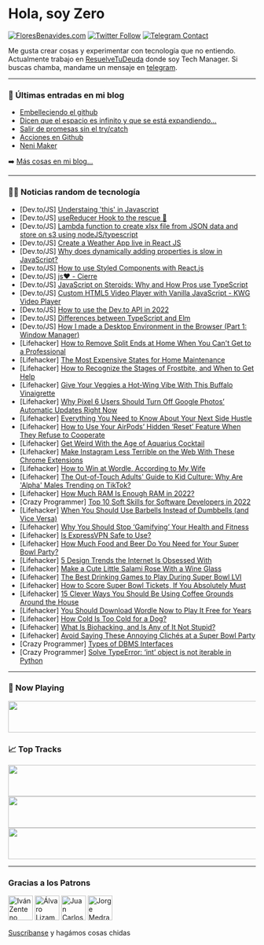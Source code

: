 # Hola, soy Zero

[![FloresBenavides.com](https://img.shields.io/website?down_message=oops&label=MiBlog&style=for-the-badge&up_message=online&url=https%3A%2F%2Ffloresbenavides.com)](https://floresbenavides.com) [![Twitter Follow](https://img.shields.io/twitter/follow/ZeroDragon?color=%231DA1F2&label=Follow&logo=twitter&logoColor=ffffff&style=for-the-badge)](https://twitter.com/zerodragon) [![Telegram Contact](https://img.shields.io/badge/escr%C3%ADbeme-ZeroDragon-%2326A5E4?style=for-the-badge&logo=telegram)](https://t.me/zerodragon)

Me gusta crear cosas y experimentar con tecnología que no entiendo.
Actualmente trabajo en [ResuelveTuDeuda](http://github.com/resuelve) donde soy Tech Manager.
Si buscas chamba, mandame un mensaje en [telegram](https://t.me/zerodragon).

---

### 📕 Últimas entradas en mi blog
<!-- BLOG-POST-LIST:START -->
- [Embelleciendo el github](https://floresbenavides.com/embelleciendo-el-github/)
- [Dicen que el espacio es infinito y que se está expandiendo…](https://floresbenavides.com/dicen-que-el-espacio-es-infinito-y-que-se-esta-expandiendo/)
- [Salir de promesas sin el try/catch](https://floresbenavides.com/salir-de-promesas-sin-el-try-catch/)
- [Acciones en Github](https://floresbenavides.com/acciones-en-github/)
- [Neni Maker](https://floresbenavides.com/neni-maker/)
<!-- BLOG-POST-LIST:END -->

➡️ [Más cosas en mi blog...](https://floresbenavides.com)

---

### 👨‍💻 Noticias random de tecnología
<!-- TECH-POSTS:START -->
- [Dev.to/JS] [Understaing &#39;this&#39; in Javascript](https://dev.to/shashanksoni61/understaing-this-in-javascript-42h0)
- [Dev.to/JS] [useReducer Hook to the rescue 🚀](https://dev.to/ciphertron/usereducer-hook-to-the-rescue-2j48)
- [Dev.to/JS] [Lambda function to create xlsx file from JSON data and store on s3 using nodeJS/typescript](https://dev.to/metacollective/lambda-function-to-create-xlsx-file-from-json-data-and-store-on-s3-using-nodejstypescript-3ia7)
- [Dev.to/JS] [Create a Weather App live in React JS](https://dev.to/shine18/create-a-weather-app-live-in-react-js-lbk)
- [Dev.to/JS] [Why does dynamically adding properties is slow in JavaScript?](https://dev.to/fromaline/why-does-dynamically-adding-properties-is-slow-in-javascript-4hm8)
- [Dev.to/JS] [How to use Styled Components with React.js](https://dev.to/pratham10/how-to-use-styled-components-with-reactjs-59bh)
- [Dev.to/JS] [js❤️ - Cierre](https://dev.to/jacarma/js-cierre-2kfa)
- [Dev.to/JS] [JavaScript on Steroids: Why and How Pros use TypeScript](https://dev.to/ruppysuppy/javascript-on-steroids-why-and-how-pros-use-typescript-1cnp)
- [Dev.to/JS] [Custom HTML5 Video Player with Vanilla JavaScript - KWG Video Player](https://dev.to/sh20raj/custom-html5-video-player-with-vanilla-javascript-kwg-video-player-4039)
- [Dev.to/JS] [How to use the Dev.to API in 2022](https://dev.to/iamluisj/how-to-use-the-devto-api-in-2022-481o)
- [Dev.to/JS] [Differences between TypeScript and Elm](https://dev.to/lucamug/typescript-and-elm-3mgp)
- [Dev.to/JS] [How I made a Desktop Environment in the Browser &lpar;Part 1: Window Manager&rpar;](https://dev.to/dustinbrett/how-i-made-a-desktop-environment-in-the-browser-part-1-window-manager-197k)
- [Lifehacker] [How to Remove Split Ends at Home When You Can&#39;t Get to a Professional](https://lifehacker.com/how-to-remove-split-ends-at-home-when-you-cant-get-to-a-1848476525)
- [Lifehacker] [The Most Expensive States for Home Maintenance](https://lifehacker.com/the-most-expensive-states-for-home-maintenance-1848476549)
- [Lifehacker] [How to Recognize the Stages of Frostbite, and When to Get Help](https://lifehacker.com/how-to-recognize-the-stages-of-frostbite-and-when-to-g-1848476581)
- [Lifehacker] [Give Your Veggies a Hot-Wing Vibe With This Buffalo Vinaigrette](https://lifehacker.com/give-your-veggies-a-hot-wing-vibe-with-this-buffalo-vin-1848484090)
- [Lifehacker] [Why Pixel 6 Users Should Turn Off Google Photos’ Automatic Updates Right Now](https://lifehacker.com/why-pixel-6-users-should-turn-off-google-photos-automa-1848481912)
- [Lifehacker] [Everything You Need to Know About Your Next Side Hustle](https://lifehacker.com/everything-you-need-to-know-about-your-next-side-hustle-1848482413)
- [Lifehacker] [How to Use Your AirPods’ Hidden ‘Reset’ Feature When They Refuse to Cooperate](https://lifehacker.com/how-to-use-your-airpods-hidden-reset-feature-when-th-1848481632)
- [Lifehacker] [Get Weird With the Age of Aquarius Cocktail](https://lifehacker.com/get-weird-with-the-age-of-aquarius-cocktail-1848481214)
- [Lifehacker] [Make Instagram Less Terrible on the Web With These Chrome Extensions](https://lifehacker.com/make-instagram-less-terrible-on-the-web-with-these-chro-1848479619)
- [Lifehacker] [How to Win at Wordle, According to My Wife](https://lifehacker.com/how-to-win-at-wordle-according-to-my-wife-1848480285)
- [Lifehacker] [The Out-of-Touch Adults&#39; Guide to Kid Culture: Why Are &#39;Alpha&#39; Males Trending on TikTok?](https://lifehacker.com/the-out-of-touch-adults-guide-to-kid-culture-why-are-a-1848479421)
- [Lifehacker] [How Much RAM Is Enough RAM in 2022?](https://lifehacker.com/how-much-ram-is-enough-ram-in-2022-1848475998)
- [Crazy Programmer] [Top 10 Soft Skills for Software Developers in 2022](https://www.thecrazyprogrammer.com/2022/02/soft-skills-for-software-developers.html)
- [Lifehacker] [When You Should Use Barbells Instead of Dumbbells &lpar;and Vice Versa&rpar;](https://lifehacker.com/when-you-should-use-barbells-instead-of-dumbbells-and-1848477314)
- [Lifehacker] [Why You Should Stop ‘Gamifying’ Your Health and Fitness](https://lifehacker.com/why-you-should-stop-gamifying-your-health-and-fitness-1848475094)
- [Lifehacker] [Is ExpressVPN Safe to Use?](https://lifehacker.com/is-expressvpn-safe-to-use-1848477227)
- [Lifehacker] [How Much Food and Beer Do You Need for Your Super Bowl Party?](https://lifehacker.com/how-much-food-and-beer-do-you-need-for-your-super-bowl-1848475138)
- [Lifehacker] [5 Design Trends the Internet Is Obsessed With](https://lifehacker.com/6-design-trends-the-internet-is-obsessed-with-1848476533)
- [Lifehacker] [Make a Cute Little Salami Rose With a Wine Glass](https://lifehacker.com/make-a-cute-little-salami-rose-with-a-wine-glass-1848476339)
- [Lifehacker] [The Best Drinking Games to Play During Super Bowl LVI](https://lifehacker.com/the-best-drinking-games-to-play-during-super-bowl-lvi-1848475530)
- [Lifehacker] [How to Score Super Bowl Tickets, If You Absolutely Must](https://lifehacker.com/how-to-score-super-bowl-tickets-if-you-absolutely-must-1848474218)
- [Lifehacker] [15 Clever Ways You Should Be Using Coffee Grounds Around the House](https://lifehacker.com/15-clever-ways-you-should-be-using-coffee-grounds-aroun-1848467988)
- [Lifehacker] [You Should Download Wordle Now to Play It Free for Years](https://lifehacker.com/you-should-download-wordle-now-to-play-it-free-for-year-1848473800)
- [Lifehacker] [How Cold Is Too Cold for a Dog?](https://lifehacker.com/how-cold-is-too-cold-for-a-dog-1848474033)
- [Lifehacker] [What Is Biohacking, and Is Any of It Not Stupid?](https://lifehacker.com/what-is-biohacking-and-is-any-of-it-not-stupid-1848469897)
- [Lifehacker] [Avoid Saying These Annoying Clichés at a Super Bowl Party](https://lifehacker.com/avoid-saying-these-annoying-cliches-at-a-super-bowl-par-1848473993)
- [Crazy Programmer] [Types of DBMS Interfaces](https://www.thecrazyprogrammer.com/2022/02/dbms-interfaces.html)
- [Crazy Programmer] [Solve TypeError: ‘int’ object is not iterable in Python](https://www.thecrazyprogrammer.com/2022/01/typeerror-int-object-is-not-iterable.html)<!-- TECH-POSTS:END -->

---

### 🎵 Now Playing
<a href="https://spotify-now-playing-dun.vercel.app/now-playing?open"><img src="https://spotify-now-playing-dun.vercel.app/now-playing" width="540" height="64"></a>

### 📈 Top Tracks
<a href="https://spotify-now-playing-dun.vercel.app/top-tracks?i=1&open"><img src="https://spotify-now-playing-dun.vercel.app/top-tracks?i=1" width="540" height="64"></a>
<a href="https://spotify-now-playing-dun.vercel.app/top-tracks?i=2&open"><img src="https://spotify-now-playing-dun.vercel.app/top-tracks?i=2" width="540" height="64"></a>
<a href="https://spotify-now-playing-dun.vercel.app/top-tracks?i=3&open"><img src="https://spotify-now-playing-dun.vercel.app/top-tracks?i=3" width="540" height="64"></a>

---

### Gracias a los Patrons
[<img src="https://avatars.githubusercontent.com/u/243380?v=4" alt="Iván Zenteno" width="50px">](https://github.com/k001) [<img src="https://avatars.githubusercontent.com/u/19955639?v=4" alt="Álvaro Lizama" width="50px">](https://github.com/alvarolizama) [<img src="https://avatars.githubusercontent.com/u/2718753?v=4" alt="Juan Carlos Ruiz" width="50px">](https://github.com/JuanCrg90) [<img src="https://avatars.githubusercontent.com/u/37025?v=4" alt="Jorge Medrano" width="50px">](https://github.com/h1pp1e) 

[Suscríbanse](https://www.patreon.com/zerodragon) y hagámos cosas chidas
